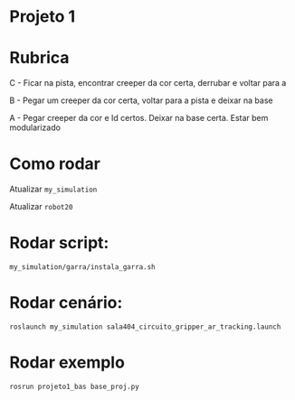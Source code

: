 # Projeto 1



# Rubrica


C - Ficar na pista, encontrar creeper da cor certa, derrubar e voltar para a 

B - Pegar um creeper da cor certa, voltar para a pista e deixar na base 

A - Pegar creeper da cor e Id certos. Deixar na base certa. Estar bem modularizado 


# Como rodar 

Atualizar `my_simulation` 

Atualizar `robot20`  


# Rodar script:

    my_simulation/garra/instala_garra.sh 

# Rodar cenário:

    roslaunch my_simulation sala404_circuito_gripper_ar_tracking.launch 


# Rodar exemplo 

    rosrun projeto1_bas base_proj.py

